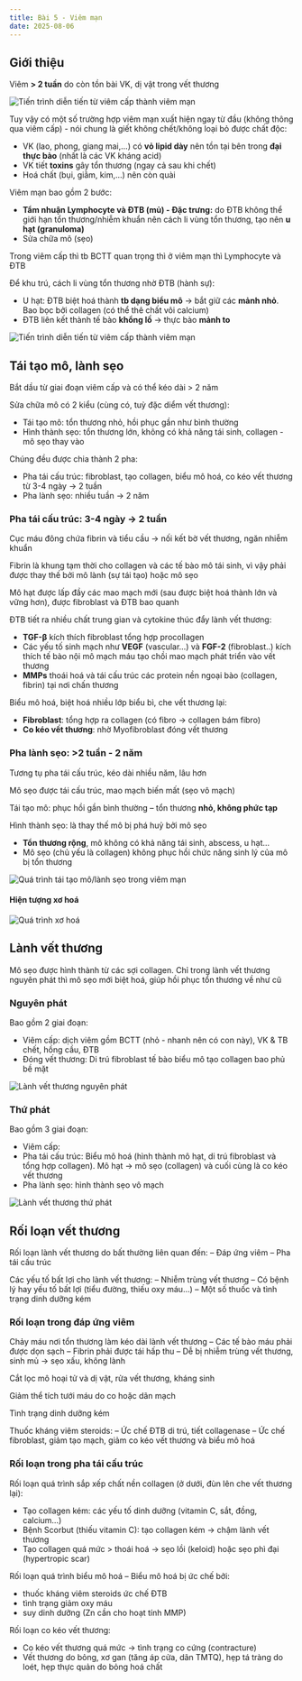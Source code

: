 ```yaml
---
title: Bài 5 - Viêm mạn
date: 2025-08-06
---
```


## Giới thiệu

Viêm **> 2 tuần** do còn tồn bài VK, dị vật trong vết thương

![Tiến trình diễn tiến từ viêm cấp thành viêm mạn](/y2/mddc/5-viem-cap-man.jpeg)

Tuy vậy có một số trường hợp viêm mạn xuất hiện ngay từ đầu (không thông qua viêm cấp) - nói chung là giết không chết/không loại bỏ được chất độc:

- VK (lao, phong, giang mai,...) có **vỏ lipid dày** nên tồn tại bên trong **đại thực bào** (nhất là các VK kháng acid)
- VK tiết **toxins** gây tổn thương (ngay cả sau khi chết)
- Hoá chất (bụi, giằm, kim,...) nên còn quài

Viêm mạn bao gồm 2 bước:

- **Tẩm nhuận Lymphocyte và ĐTB (mủ) - Đặc trưng:** do ĐTB không thể giới hạn tổn thương/nhiễm khuẩn nên cách li vùng tổn thương, tạo nên **u hạt (granuloma)**
- Sửa chữa mô (sẹo)

Trong viêm cấp thì tb BCTT quan trọng thì ở viêm mạn thì Lymphocyte và ĐTB

Để khu trú, cách li vùng tổn thương nhờ ĐTB (hành sự):

- U hạt: ĐTB biệt hoá thành **tb dạng biểu mô** → bắt giữ các **mảnh nhỏ**. Bao bọc bởi collagen (có thể thê chất vôi calcium)
- ĐTB liên kết thành tế bào **khổng lồ** → thực bào **mảnh to**

![Tiến trình diễn tiến từ viêm cấp thành viêm mạn](/y2/mddc/5-u-hat.jpeg)

## Tái tạo mô, lành sẹo

Bắt dầu từ giai đoạn viêm cấp và có thể kéo dài > 2 năm

Sửa chữa mô có 2 kiểu (cùng có, tuỳ đặc diểm vết thương):

- Tái tạo mô: tổn thương nhỏ, hồi phục gần như bình thường
- Hình thành sẹo: tổn thương lớn, không có khả năng tái sinh, collagen - mô sẹo thay vào

Chúng đều được chia thành 2 pha:

- Pha tái cấu trúc: fibroblast, tạo collagen, biểu mô hoá, co kéo vết thương từ 3-4 ngày → 2 tuần
- Pha lành sẹo: nhiều tuần → 2 năm

### Pha tái cấu trúc: 3-4 ngày → 2 tuần

Cục máu đông chứa fibrin và tiểu cầu → nối kết bờ vết thương, ngăn nhiễm khuẩn

Fibrin là khung tạm thời cho collagen và các tế bào mô tái sinh, vì vậy phải được thay thế bởi mô lành (sự tái tạo) hoặc mô sẹo

Mô hạt được lấp đầy các mao mạch mới (sau được biệt hoá thành lớn và vững hơn), được fibroblast
và ĐTB bao quanh

ĐTB tiết ra nhiều chất trung gian và cytokine thúc đẩy lành vết thương:

- **TGF-β** kích thích fibroblast tổng hợp procollagen
- Các yếu tố sinh mạch như **VEGF** (vascular...) và **FGF-2** (fibroblast..) kích thích tế bào nội mô mạch máu tạo chồi mao mạch phát triển vào vết thương
- **MMPs** thoái hoá và tái cấu trúc các protein nền ngoại bào (collagen, fibrin) tại nơi chấn thương

Biểu mô hoá, biệt hoá nhiều lớp biểu bì, che vết thương lại:

- **Fibroblast**: tổng hợp ra collagen (có fibro → collagen bám fibro)
- **Co kéo vết thương**: nhờ Myofibroblast đóng vết thương

### Pha lành sẹo: >2 tuần - 2 năm

Tương tụ pha tái cấu trúc, kéo dài nhiều năm, lâu hơn

Mô sẹo được tái cấu trúc, mao mạch biến mất (sẹo vô mạch)

Tái tạo mô: phục hồi gần bình thường – tổn thương **nhỏ, không phức tạp**

Hình thành sẹo: là thay thế mô bị phá huỷ bởi mô sẹo

- **Tổn thương rộng**, mô không có khả năng tái sinh, abscess, u hạt...
- Mô sẹo (chủ yếu là collagen) không phục hồi chức năng sinh lý của mô bị tổn thương

![Quá trình tái tạo mô/lành sẹo trong viêm mạn](/y2/mddc/5-tai-tao-mo-lanh-seo.jpeg)

#### Hiện tượng xơ hoá

![Quá trình xơ hoá](/y2/mddc/5-xo-hoa.jpeg)

## Lành vết thương

Mô sẹo được hình thành từ các sợi collagen. Chỉ trong lành vết thương nguyên phát thì mô sẹo mới biệt hoá, giúp hồi phục tổn thương về như cũ

### Nguyên phát

Bao gồm 2 giai đoạn:

- Viêm cấp: dịch viêm gồm BCTT (nhỏ - nhanh nên có con này), VK & TB chết, hồng cầu, ĐTB
- Đóng vết thương: Di trú fibroblast tế bào biểu mô tạo collagen bao phủ bề mặt

![Lành vết thương nguyên phát](/y2/mddc/5-lanh-vthg-ng-phat.jpeg)

### Thứ phát

Bao gồm 3 giai đoạn:

- Viêm cấp:
- Pha tái cấu trúc: Biểu mô hoá (hình thành mô hạt, di trú fibroblast và tổng hợp collagen). Mô hạt → mô sẹo (collagen) và cuối cùng là co kéo vết thương
- Pha lành sẹo: hình thành sẹo vô mạch

![Lành vết thương thứ phát](/y2/mddc/5-lanh-vthg-thu-phat.jpeg)

## Rối loạn vết thương

Rối loạn lành vết thương do bất thường liên quan đến:
– Đáp ứng viêm
– Pha tái cấu trúc

Các yếu tố bất lợi cho lành vết thương:
– Nhiễm trùng vết thương
– Có bệnh lý hay yếu tố bất lợi (tiểu đường, thiếu oxy máu…)
– Một số thuốc và tình trạng dinh dưỡng kém

### Rối loạn trong đáp ứng viêm

Chảy máu nơi tổn thương làm kéo dài lành vết thương
– Các tế bào máu phải được dọn sạch
– Fibrin phải được tái hấp thu
– Dễ bị nhiễm trùng vết thương, sinh mủ → sẹo xấu,
không lành

Cắt lọc mô hoại tử và dị vật, rửa vết thương, kháng sinh

Giảm thể tích tưới máu do co hoặc dãn mạch

Tình trạng dinh dưỡng kém

Thuốc kháng viêm steroids:
– Ức chế ĐTB di trú, tiết collagenase
– Ức chế fibroblast, giảm tạo mạch, giảm co kéo vết thương và biểu mô hoá

### Rối loạn trong pha tái cấu trúc

Rối loạn quá trình sắp xếp chất nền collagen (ở dưới, đùn lên che vết thương lại):

- Tạo collagen kém: các yếu tố dinh dưỡng (vitamin C, sắt, đồng, calcium…)
- Bệnh Scorbut (thiếu vitamin C): tạo collagen kém → chậm lành vết thương
- Tạo collagen quá mức > thoái hoá → sẹo lồi (keloid) hoặc sẹo phì đại (hypertropic scar)

Rối loạn quá trình biểu mô hoá – Biểu mô hoá bị ức chế bởi:

- thuốc kháng viêm steroids ức chế ĐTB
- tình trạng giảm oxy máu
- suy dinh dưỡng (Zn cần cho hoạt tính MMP)

Rối loạn co kéo vết thương:

- Co kéo vết thương quá mức → tình trạng co cứng (contracture)
- Vết thương do bỏng, xơ gan (tăng áp cửa, dãn TMTQ), hẹp tá tràng do loét, hẹp thực quản do bỏng hoá chất
